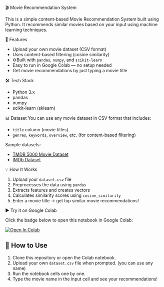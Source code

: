 🎬 Movie Recommendation System

This is a simple content-based Movie Recommendation System built using Python. It recommends similar movies based on your input using machine learning techniques.

🚀 Features
- Upload your own movie dataset (CSV format)
- Uses content-based filtering (cosine similarity)
- ⚙Built with `pandas`, `numpy`, and `scikit-learn`
- Easy to run in Google Colab — no setup needed
- Get movie recommendations by just typing a movie title

🛠️ Tech Stack
- Python 3.x
- pandas
- numpy
- scikit-learn (sklearn)

📊 Dataset
You can use any movie dataset in CSV format that includes:
- `title` column (movie titles)
- `genres`, `keywords`, `overview`, etc. (for content-based filtering)

Sample datasets:
- [TMDB 5000 Movie Dataset](https://www.kaggle.com/datasets/tmdb/tmdb-movie-metadata)
- [IMDb Dataset](https://www.kaggle.com/datasets/stefanoleone992/imdb-extensive-dataset)


💡 How It Works
1. Upload your `dataset.csv` file
2. Preprocesses the data using `pandas`
3. Extracts features and creates vectors
4. Calculates similarity scores using `cosine_similarity`
5. Enter a movie title → get top similar movie recommendations!

▶️ Try it on Google Colab

Click the badge below to open this notebook in Google Colab:

[![Open In Colab]([https://colab.research.google.com/assets/colab-badge.svg)](https://colab.research.google.com/github/your-username/movie-recommendation-system/blob/main/movie_recommender.ipynb](https://colab.research.google.com/drive/1nLY87RWM0Lee4U6s4Pb2Hfo5HdXie0oI#scrollTo=R2UwxMdFzr2y))


## 🧾 How to Use

1. Clone this repository or open the Colab notebook.
2. Upload your own `dataset.csv` file when prompted. (you can use any name)
3. Run the notebook cells one by one.
4. Type the movie name in the input cell and see your recommendations!

